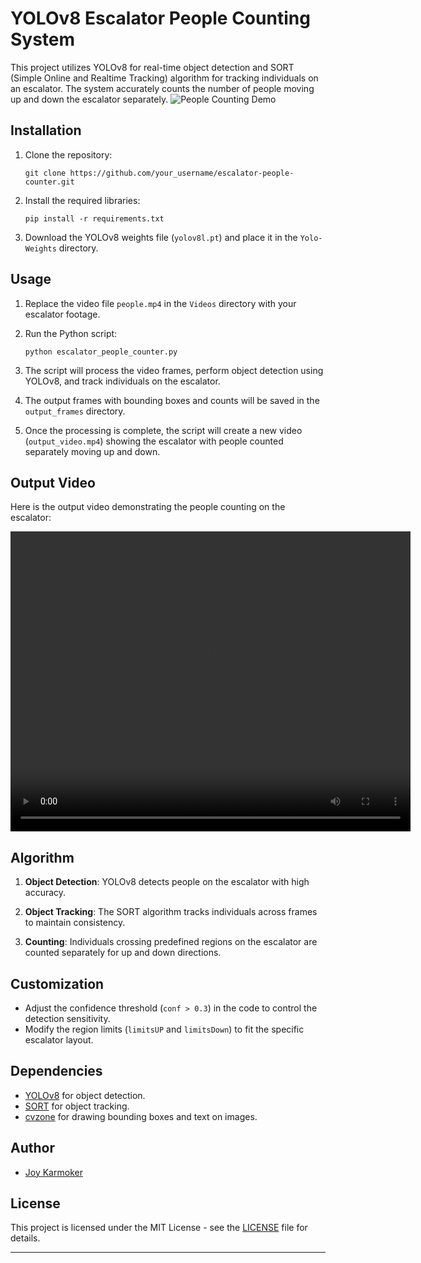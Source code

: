 # YOLOv8 Escalator People Counting System

This project utilizes YOLOv8 for real-time object detection and SORT (Simple Online and Realtime Tracking) algorithm for tracking individuals on an escalator. The system accurately counts the number of people moving up and down the escalator separately.
![People Counting Demo](demo.gif)


## Installation

1. Clone the repository:

    ```
    git clone https://github.com/your_username/escalator-people-counter.git
    ```

2. Install the required libraries:

    ```
    pip install -r requirements.txt
    ```

3. Download the YOLOv8 weights file (`yolov8l.pt`) and place it in the `Yolo-Weights` directory.

## Usage

1. Replace the video file `people.mp4` in the `Videos` directory with your escalator footage.

2. Run the Python script:

    ```
    python escalator_people_counter.py
    ```

3. The script will process the video frames, perform object detection using YOLOv8, and track individuals on the escalator.

4. The output frames with bounding boxes and counts will be saved in the `output_frames` directory.

5. Once the processing is complete, the script will create a new video (`output_video.mp4`) showing the escalator with people counted separately moving up and down.

## Output Video

Here is the output video demonstrating the people counting on the escalator:

<video width="640" height="480" controls>
  <source src="output_video.mp4" type="video/mp4">
  Your browser does not support the video tag.
</video>

## Algorithm

1. **Object Detection**: YOLOv8 detects people on the escalator with high accuracy.

2. **Object Tracking**: The SORT algorithm tracks individuals across frames to maintain consistency.

3. **Counting**: Individuals crossing predefined regions on the escalator are counted separately for up and down directions.

## Customization

- Adjust the confidence threshold (`conf > 0.3`) in the code to control the detection sensitivity.
- Modify the region limits (`limitsUP` and `limitsDown`) to fit the specific escalator layout.

## Dependencies

- [YOLOv8](https://github.com/ultralytics/yolov5) for object detection.
- [SORT](https://github.com/abewley/sort) for object tracking.
- [cvzone](https://github.com/cvzone/cvzone) for drawing bounding boxes and text on images.

## Author

- [Joy Karmoker](https://github.com/JoyKarmoker)

## License

This project is licensed under the MIT License - see the [LICENSE](LICENSE) file for details.

---

